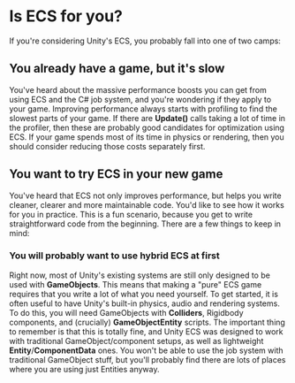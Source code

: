 # Is ECS for you?

If you're considering Unity's ECS, you probably fall into one of two camps:

## You already have a game, but it's slow

You've heard about the massive performance boosts you can get from using ECS and the C# job system, and you're wondering if they apply to your game. Improving performance always starts with profiling to find the slowest parts of your game. If there are __Update()__ calls taking a lot of time in the profiler, then these are probably good candidates for optimization using ECS. If your game spends most of its time in physics or rendering, then you should consider reducing those costs separately first. 

## You want to try ECS in your new game

You've heard that ECS not only improves performance, but helps you write cleaner, clearer and more maintainable code. You'd like to see how it works for you in practice.
This is a fun scenario, because you get to write straightforward code from the beginning. There are a few things to keep in mind:

### You will probably want to use hybrid ECS at first

Right now, most of Unity's existing systems are still only designed to be used with __GameObjects__. This means that making a "pure" ECS game requires that you write a lot of what you need yourself. To get started, it is often useful to have Unity's built-in physics, audio and rendering systems. To do this, you will need GameObjects with __Colliders__, Rigidbody components, and (crucially) __GameObjectEntity__ scripts.
The important thing to remember is that this is totally fine, and Unity ECS was designed to work with traditional GameObject/component setups, as well as lightweight __Entity__/__ComponentData__ ones. You won't be able to use the job system with traditional GameObject stuff, but you'll probably find there are lots of places where you are using just Entities anyway.
